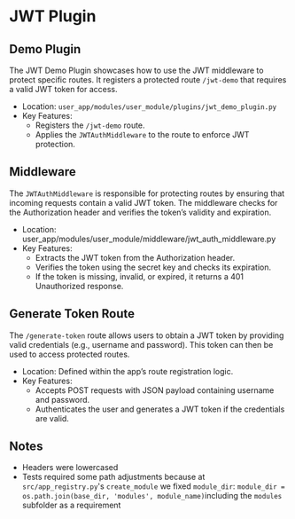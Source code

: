 # JWT Plugin
## Demo Plugin
The JWT Demo Plugin showcases how to use the JWT middleware to protect specific routes. 
It registers a protected route `/jwt-demo` that requires a valid JWT token for access.

- Location: `user_app/modules/user_module/plugins/jwt_demo_plugin.py`
- Key Features:
  - Registers the `/jwt-demo` route.
  - Applies the `JWTAuthMiddleware` to the route to enforce JWT protection.

## Middleware
The `JWTAuthMiddleware` is responsible for protecting routes by ensuring that incoming requests contain
a valid JWT token. The middleware checks for the Authorization header and verifies the token’s validity and expiration.
- Location: user_app/modules/user_module/middleware/jwt_auth_middleware.py
- Key Features:
  - Extracts the JWT token from the Authorization header.
  - Verifies the token using the secret key and checks its expiration.
  - If the token is missing, invalid, or expired, it returns a 401 Unauthorized response.

## Generate Token Route
The `/generate-token` route allows users to obtain a JWT token by providing valid credentials 
(e.g., username and password). This token can then be used to access protected routes.
- Location: Defined within the app’s route registration logic.
- Key Features:
  - Accepts POST requests with JSON payload containing username and password.
  - Authenticates the user and generates a JWT token if the credentials are valid.

## Notes
- Headers were lowercased
- Tests required some path adjustments because at `src/app_registry.py`'s `create_module` we fixed `module_dir`:
`module_dir = os.path.join(base_dir, 'modules', module_name)`including the `modules` subfolder as 
a requirement
